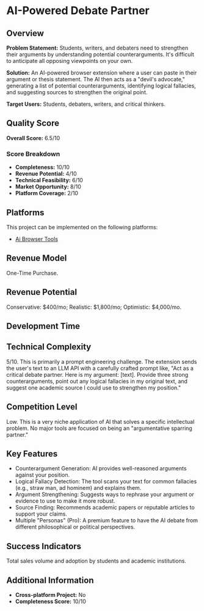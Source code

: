 # AI-Powered Debate Partner

## Overview
**Problem Statement:** Students, writers, and debaters need to strengthen their arguments by understanding potential counterarguments. It's difficult to anticipate all opposing viewpoints on your own.

**Solution:** An AI-powered browser extension where a user can paste in their argument or thesis statement. The AI then acts as a "devil's advocate," generating a list of potential counterarguments, identifying logical fallacies, and suggesting sources to strengthen the original point.

**Target Users:** Students, debaters, writers, and critical thinkers.

## Quality Score
**Overall Score:** 6.5/10

### Score Breakdown
- **Completeness:** 10/10
- **Revenue Potential:** 4/10
- **Technical Feasibility:** 6/10
- **Market Opportunity:** 8/10
- **Platform Coverage:** 2/10

## Platforms
This project can be implemented on the following platforms:
- [Ai Browser Tools](./platforms/ai-browser-tools/)

## Revenue Model
One-Time Purchase.

## Revenue Potential
Conservative: $400/mo; Realistic: $1,800/mo; Optimistic: $4,000/mo.

## Development Time


## Technical Complexity
5/10. This is primarily a prompt engineering challenge. The extension sends the user's text to an LLM API with a carefully crafted prompt like, "Act as a critical debate partner. Here is my argument: [text]. Provide three strong counterarguments, point out any logical fallacies in my original text, and suggest one academic source I could use to strengthen my position."

## Competition Level
Low. This is a very niche application of AI that solves a specific intellectual problem. No major tools are focused on being an "argumentative sparring partner."

## Key Features
- Counterargument Generation: AI provides well-reasoned arguments against your position.
- Logical Fallacy Detection: The tool scans your text for common fallacies (e.g., straw man, ad hominem) and explains them.
- Argument Strengthening: Suggests ways to rephrase your argument or evidence to use to make it more robust.
- Source Finding: Recommends academic papers or reputable articles to support your claims.
- Multiple "Personas" (Pro): A premium feature to have the AI debate from different philosophical or political perspectives.

## Success Indicators
Total sales volume and adoption by students and academic institutions.

## Additional Information
- **Cross-platform Project:** No
- **Completeness Score:** 10/10
